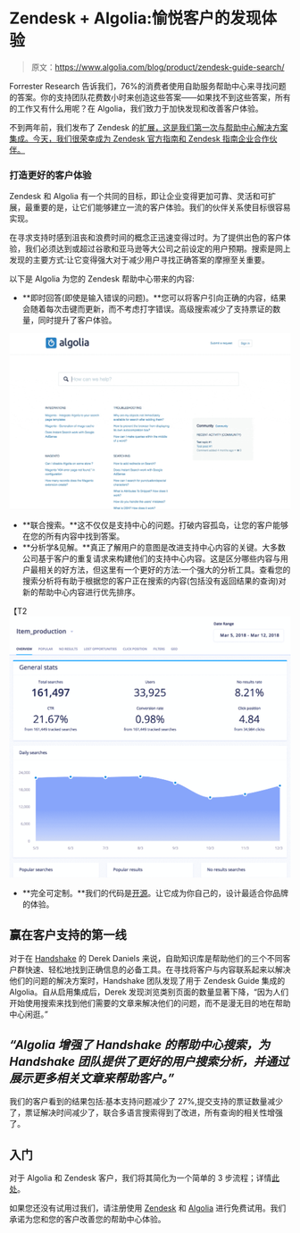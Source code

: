 # Zendesk + Algolia:愉悦客户的发现体验

> 原文：<https://www.algolia.com/blog/product/zendesk-guide-search/>

Forrester Research 告诉我们，76%的消费者使用自助服务帮助中心来寻找问题的答案。你的支持团队花费数小时来创造这些答案——如果找不到这些答案，所有的工作又有什么用呢？在 Algolia，我们致力于加快发现和改善客户体验。

不到两年前，我们发布了 Zendesk 的[扩展，这是我们第一次与帮助中心解决方案集成。今天，我们很荣幸成为 Zendesk 官方指南和 Zendesk 指南企业合作伙伴。](https://community.algolia.com/zendesk/)

### [](#building-better-customer-experiences)打造更好的客户体验

Zendesk 和 Algolia 有一个共同的目标，即让企业变得更加可靠、灵活和可扩展，最重要的是，让它们能够建立一流的客户体验。我们的伙伴关系使目标很容易实现。

在寻求支持时感到沮丧和浪费时间的概念正迅速变得过时。为了提供出色的客户体验，我们必须达到或超过谷歌和亚马逊等大公司之前设定的用户预期。搜索是网上发现的主要方式:让它变得强大对于减少用户寻找正确答案的摩擦至关重要。

以下是 Algolia 为您的 Zendesk 帮助中心带来的内容:

*   **即时回答(即使是输入错误的问题)。**您可以将客户引向正确的内容，结果会随着每次击键而更新，而不考虑打字错误。高级搜索减少了支持票证的数量，同时提升了客户体验。

[![Search for Zendesk guide](img/07e87a6c9c144eeff97cba1fb9d3ca8e.png)](https://blog-api.algolia.com/wp-content/uploads/2018/04/image1.gif)

*   **联合搜索。**这不仅仅是支持中心的问题。打破内容孤岛，让您的客户能够在您的所有内容中找到答案。
*   **分析学&见解。**真正了解用户的意图是改进支持中心内容的关键。大多数公司基于客户的重复请求来构建他们的支持中心内容。这是区分哪些内容与用户最相关的好方法，但这里有一个更好的方法:一个强大的分析工具。查看您的搜索分析将有助于根据您的客户正在搜索的内容(包括没有返回结果的查询)对新的帮助中心内容进行优先排序。

【T2![zendesk search analytics](img/6ed3f65309f16415318e90db16ec14eb.png)

*   **完全可定制。**我们的代码是[开源](https://github.com/algolia/algoliasearch-zendesk)。让它成为你自己的，设计最适合你品牌的体验。

## [](#wins-from-the-frontlines-of-customer-support)赢在客户支持的第一线

对于在 [Handshake](https://www.joinhandshake.com/) 的 Derek Daniels 来说，自助知识库是帮助他们的三个不同客户群快速、轻松地找到正确信息的必备工具。在寻找将客户与内容联系起来以解决他们的问题的解决方案时，Handshake 团队发现了用于 Zendesk Guide 集成的 Algolia。自从启用集成后，Derek 发现浏览类别页面的数量显著下降，“因为人们开始使用搜索来找到他们需要的文章来解决他们的问题，而不是漫无目的地在帮助中心闲逛。”

## *“Algolia 增强了 Handshake 的帮助中心搜索，为 Handshake 团队提供了更好的用户搜索分析，并通过展示更多相关文章来帮助客户。”*

我们的客户看到的结果包括:基本支持问题减少了 27%,提交支持的票证数量减少了，票证解决时间减少了，联合多语言搜索得到了改进，所有查询的相关性增强了。

## [](#getting-started)入门

对于 Algolia 和 Zendesk 客户，我们将其简化为一个简单的 3 步流程；详情[此处](https://www.algolia.com/integrations/zendesk/)。

如果您还没有试用过我们，请注册使用 [Zendesk](https://www.zendesk.com/register/#getstarted) 和 [Algolia](https://www.algolia.com/users/sign_up) 进行免费试用。我们承诺为您和您的客户改善您的帮助中心体验。